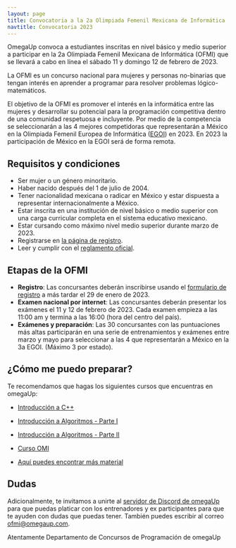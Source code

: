 ```yaml
---
layout: page
title: Convocatoria a la 2a Olimpiada Femenil Mexicana de Informática
navtitle: Convocatoria 2023
---
```


OmegaUp convoca a estudiantes inscritas en nivel básico y medio superior a participar en la 2a Olimpiada Femenil Mexicana de Informática (OFMI) que se llevará a cabo en línea el sábado 11 y domingo 12 de febrero de 2023.

La OFMI es un concurso nacional para mujeres y personas no-binarias que tengan interés en aprender a programar para resolver problemas lógico-matemáticos.

El objetivo de la OFMI es promover el interés en la informática entre las mujeres y desarrollar su potencial para la programación competitiva dentro de una comunidad respetuosa e incluyente. Por medio de la competencia se seleccionarán a las 4 mejores competidoras que representarán a México en la Olimpiada Femenil Europea de Informática ([EGOI](http://egoi.org/)) en 2023. En 2023 la participación de México en la EGOI será de forma remota.


## Requisitos y condiciones

* Ser mujer o un género minoritario.
* Haber nacido después del 1 de julio de 2004.
* Tener nacionalidad mexicana o radicar en México y estar dispuesta a representar internacionalmente a México.
* Estar inscrita en una institución de nivel básico o medio superior con una carga curricular completa en el sistema educativo mexicano.
* Estar cursando como máximo nivel medio superior durante marzo de 2023.
* Registrarse en [la página de registro](https://forms.gle/9TSGiy2LXPsh6XJx9).
* Leer y cumplir con el [reglamento oficial](../reglamento).

## Etapas de la OFMI

* **Registro**: Las concursantes deberán inscribirse usando el [formulario de registro](https://forms.gle/9TSGiy2LXPsh6XJx9) a más tardar el 29 de enero de 2023.
* **Examen nacional por internet**: Las concursantes deberán presentar los exámenes el 11 y 12 de febrero de 2023. Cada examen empieza a las 11:00 am y termina a las 16:00 (hora del centro del país).
* **Exámenes y preparación**: Las 30 concursantes con las puntuaciones más altas participarán en una serie de entrenamientos y exámenes entre marzo y mayo para seleccionar a las 4 que representarán a México en la 3a EGOI. (Máximo 3 por estado).

## ¿Cómo me puedo preparar?

Te recomendamos que hagas los siguientes cursos que encuentras en omegaUp:

* [Introducción a C++](https://omegaup.com/course/introduccion_a_cpp/)
* [Introducción a Algoritmos - Parte I](https://omegaup.com/course/introduccion_a_algoritmos/)
* [Introducción a Algoritmos - Parte II](https://omegaup.com/course/introduccion_a_algoritmos_ii/)
* [Curso OMI](https://omegaup.com/course/Curso-OMI/)

* [Aquí puedes encontrar más material](../material)

## Dudas

Adicionalmente, te invitamos a unirte al [servidor de Discord de omegaUp](https://discord.gg/gn6GTb4rfG) para que puedas platicar con los entrenadores y ex participantes para que te ayuden con dudas que puedas tener. También puedes escribir al correo [ofmi@omegaup.com](mailto:ofmi@omegaup.com).

Atentamente
Departamento de Concursos de Programación de omegaUp
